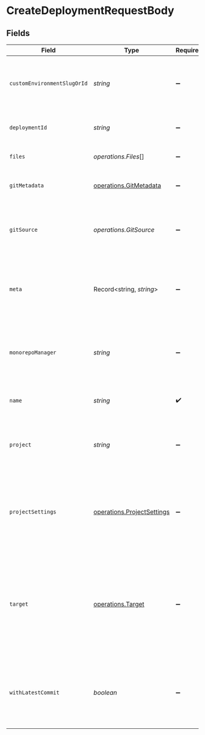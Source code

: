 # CreateDeploymentRequestBody


## Fields

| Field                                                                                                                                                                                                                                                  | Type                                                                                                                                                                                                                                                   | Required                                                                                                                                                                                                                                               | Description                                                                                                                                                                                                                                            | Example                                                                                                                                                                                                                                                |
| ------------------------------------------------------------------------------------------------------------------------------------------------------------------------------------------------------------------------------------------------------ | ------------------------------------------------------------------------------------------------------------------------------------------------------------------------------------------------------------------------------------------------------ | ------------------------------------------------------------------------------------------------------------------------------------------------------------------------------------------------------------------------------------------------------ | ------------------------------------------------------------------------------------------------------------------------------------------------------------------------------------------------------------------------------------------------------ | ------------------------------------------------------------------------------------------------------------------------------------------------------------------------------------------------------------------------------------------------------ |
| `customEnvironmentSlugOrId`                                                                                                                                                                                                                            | *string*                                                                                                                                                                                                                                               | :heavy_minus_sign:                                                                                                                                                                                                                                     | Deploy to a custom environment, which will override the default environment                                                                                                                                                                            |                                                                                                                                                                                                                                                        |
| `deploymentId`                                                                                                                                                                                                                                         | *string*                                                                                                                                                                                                                                               | :heavy_minus_sign:                                                                                                                                                                                                                                     | An deployment id for an existing deployment to redeploy                                                                                                                                                                                                |                                                                                                                                                                                                                                                        |
| `files`                                                                                                                                                                                                                                                | *operations.Files*[]                                                                                                                                                                                                                                   | :heavy_minus_sign:                                                                                                                                                                                                                                     | A list of objects with the files to be deployed                                                                                                                                                                                                        |                                                                                                                                                                                                                                                        |
| `gitMetadata`                                                                                                                                                                                                                                          | [operations.GitMetadata](../../models/operations/gitmetadata.md)                                                                                                                                                                                       | :heavy_minus_sign:                                                                                                                                                                                                                                     | Populates initial git metadata for different git providers.                                                                                                                                                                                            |                                                                                                                                                                                                                                                        |
| `gitSource`                                                                                                                                                                                                                                            | *operations.GitSource*                                                                                                                                                                                                                                 | :heavy_minus_sign:                                                                                                                                                                                                                                     | Defines the Git Repository source to be deployed. This property can not be used in combination with `files`.                                                                                                                                           |                                                                                                                                                                                                                                                        |
| `meta`                                                                                                                                                                                                                                                 | Record<string, *string*>                                                                                                                                                                                                                               | :heavy_minus_sign:                                                                                                                                                                                                                                     | An object containing the deployment's metadata. Multiple key-value pairs can be attached to a deployment                                                                                                                                               | {<br/>"foo": "bar"<br/>}                                                                                                                                                                                                                               |
| `monorepoManager`                                                                                                                                                                                                                                      | *string*                                                                                                                                                                                                                                               | :heavy_minus_sign:                                                                                                                                                                                                                                     | The monorepo manager that is being used for this deployment. When `null` is used no monorepo manager is selected                                                                                                                                       |                                                                                                                                                                                                                                                        |
| `name`                                                                                                                                                                                                                                                 | *string*                                                                                                                                                                                                                                               | :heavy_check_mark:                                                                                                                                                                                                                                     | A string with the project name used in the deployment URL                                                                                                                                                                                              | my-instant-deployment                                                                                                                                                                                                                                  |
| `project`                                                                                                                                                                                                                                              | *string*                                                                                                                                                                                                                                               | :heavy_minus_sign:                                                                                                                                                                                                                                     | The target project identifier in which the deployment will be created. When defined, this parameter overrides name                                                                                                                                     | my-deployment-project                                                                                                                                                                                                                                  |
| `projectSettings`                                                                                                                                                                                                                                      | [operations.ProjectSettings](../../models/operations/projectsettings.md)                                                                                                                                                                               | :heavy_minus_sign:                                                                                                                                                                                                                                     | Project settings that will be applied to the deployment. It is required for the first deployment of a project and will be saved for any following deployments                                                                                          |                                                                                                                                                                                                                                                        |
| `target`                                                                                                                                                                                                                                               | [operations.Target](../../models/operations/target.md)                                                                                                                                                                                                 | :heavy_minus_sign:                                                                                                                                                                                                                                     | Either not defined, `staging`, or `production`. If `staging`, a staging alias in the format `<project>-<team>.vercel.app` will be assigned. If `production`, any aliases defined in `alias` will be assigned. If omitted, the target will be `preview` |                                                                                                                                                                                                                                                        |
| `withLatestCommit`                                                                                                                                                                                                                                     | *boolean*                                                                                                                                                                                                                                              | :heavy_minus_sign:                                                                                                                                                                                                                                     | When `true` and `deploymentId` is passed in, the sha from the previous deployment's `gitSource` is removed forcing the latest commit to be used.                                                                                                       |                                                                                                                                                                                                                                                        |